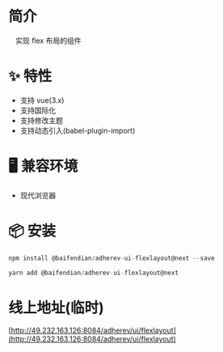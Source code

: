 # 简介
&ensp;&ensp;实现 flex 布局的组件

# ✨ 特性
- 支持 vue(3.x)
- 支持国际化
- 支持修改主题
- 支持动态引入(babel-plugin-import)

# 🖥 兼容环境
- 现代浏览器

# 📦 安装
```javascript
npm install @baifendian/adherev-ui-flexlayout@next --save
```

```javascript
yarn add @baifendian/adherev-ui-flexlayout@next
```

# 线上地址(临时)
[http://49.232.163.126:8084/adherev/ui/flexlayout](http://49.232.163.126:8084/adherev/ui/flexlayout)

